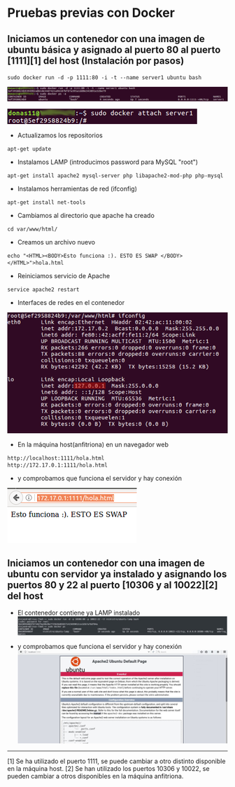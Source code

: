 # Pruebas previas con Docker
## Iniciamos un contenedor con una imagen de ubuntu básica y asignado al puerto 80 al puerto [1111][1] del host (Instalación por pasos) 
~~~
sudo docker run -d -p 1111:80 -i -t --name server1 ubuntu bash
~~~

![img](https://github.com/donas11/swap1617/blob/master/Prácticas/Práctica1/Previo/1.png)

![img](https://github.com/donas11/swap1617/blob/master/Prácticas/Práctica1/Previo/2.png)

  * Actualizamos los repositorios
~~~
apt-get update
~~~
  * Instalamos LAMP (introducimos password para MySQL "root")
~~~
apt-get install apache2 mysql-server php libapache2-mod-php php-mysql
~~~
  * Instalamos herramientas de red (ifconfig)
~~~
apt-get install net-tools
~~~

  * Cambiamos al directorio que apache ha creado
~~~
cd var/www/html/
~~~

  * Creamos un archivo nuevo
~~~
echo "<HTML><BODY>Esto funciona :). ESTO ES SWAP </BODY></HTML>">hola.html
~~~

  * Reiniciamos servicio de Apache
~~~
service apache2 restart
~~~

  * Interfaces de redes en el contenedor

![img](https://github.com/donas11/swap1617/blob/master/Prácticas/Práctica1/Previo/3.png)

  * En la máquina host(anfitriona) en un navegador web
~~~
http://localhost:1111/hola.html
http://172.17.0.1:1111/hola.html
~~~

  *  y comprobamos que funciona el servidor y hay conexión

![img](https://github.com/donas11/swap1617/blob/master/Prácticas/Práctica1/Previo/4.png)

##  Iniciamos un contenedor con una imagen de ubuntu con servidor ya instalado y asignando los puertos 80 y 22 al puerto [10306 y al 10022][2] del host 
 
 * El contenedor contiene ya LAMP instalado  
![img](https://github.com/donas11/swap1617/blob/master/Prácticas/Práctica1/Previo/5.png)
 
 * y comprobamos que funciona el servidor y hay conexión
![img](https://github.com/donas11/swap1617/blob/master/Prácticas/Práctica1/Previo/6.png)


***
[1] Se ha utilizado el puerto 1111, se puede cambiar a otro distinto disponible en la máquina host.
[2] Se han utilizado los puertos 10306 y 10022, se pueden cambiar a otros disponibles en la máquina anfitriona.





